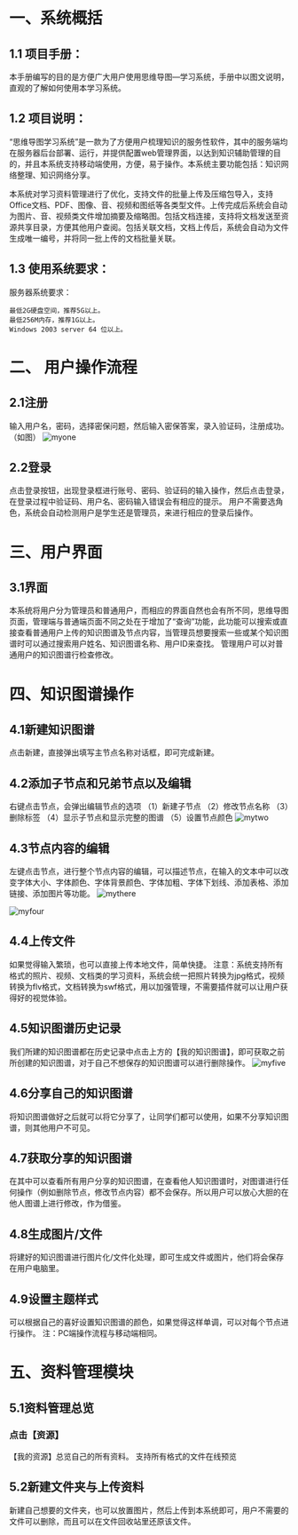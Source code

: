 #  一、系统概括

## 1.1 项目手册：
 
 本手册编写的目的是方便广大用户使用思维导图—学习系统，手册中以图文说明，直观的了解如何使用本学习系统。
 
## 1.2 项目说明：
      
   “思维导图学习系统”是一款为了方便用户梳理知识的服务性软件，其中的服务端均在服务器后台部署、运行，并提供配置web管理界面，以达到知识辅助管理的目的，并且本系统支持移动端使用，方便，易于操作。本系统主要功能包括：知识网络整理、知识网络分享。
   
   本系统对学习资料管理进行了优化，支持文件的批量上传及压缩包导入，支持Office文档、PDF、图像、音、视频和图纸等各类型文件。上传完成后系统会自动为图片、音、视频类文件增加摘要及缩略图。包括文档连接，支持将文档发送至资源共享目录，方便其他用户查阅。包括关联文档，文档上传后，系统会自动为文件生成唯一编号，并将同一批上传的文档批量关联。
## 1.3 使用系统要求：   

 服务器系统要求：

    最低2G硬盘空间，推荐5G以上。
    最低256M内存，推荐1G以上。
    Windows 2003 server 64 位以上。
# 二、 用户操作流程

## 2.1注册

输入用户名，密码，选择密保问题，然后输入密保答案，录入验证码，注册成功。（如图）
![myone](https://user-images.githubusercontent.com/37893582/40597860-c6f3afa0-6276-11e8-9685-d45b97201c9f.png) 
## 2.2登录

   点击登录按钮，出现登录框进行账号、密码、验证码的输入操作，然后点击登录，在登录过程中验证码、用户名、密码输入错误会有相应的提示。
 用户不需要选角色，系统会自动检测用户是学生还是管理员，来进行相应的登录后操作。
  
# 三、用户界面

## 3.1界面
  本系统将用户分为管理员和普通用户，而相应的界面自然也会有所不同，思维导图页面，管理端与普通端页面不同之处在于增加了“查询”功能，此功能可以搜索或直接查看普通用户上传的知识图谱及节点内容，当管理员想要搜索一些或某个知识图谱时可以通过搜索用户姓名、知识图谱名称、用户ID来查找。
  管理用户可以对普通用户的知识图谱行检查修改。

# 四、知识图谱操作

## 4.1新建知识图谱
点击新建，直接弹出填写主节点名称对话框，即可完成新建。
## 4.2添加子节点和兄弟节点以及编辑
  右键点击节点，会弹出编辑节点的选项
   （1）新建子节点
   （2）修改节点名称
   （3）删除标签
   （4）显示子节点和显示完整的图谱
   （5）设置节点颜色
![mytwo](https://user-images.githubusercontent.com/37893582/40598007-c0174a74-6277-11e8-8a88-f12a8fbf8245.png)
## 4.3节点内容的编辑
左键点击节点，进行整个节点内容的编辑，可以描述节点，在输入的文本中可以改变字体大小、字体颜色、字体背景颜色、字体加粗、字体下划线、添加表格、添加链接、添加图片等功能。
![mythere](https://user-images.githubusercontent.com/37893582/40598443-5d5facb6-627a-11e8-8ba2-64bf869eee15.png)

![myfour](https://user-images.githubusercontent.com/37893582/40598536-d5d317e6-627a-11e8-80f9-af8ab31f7a04.png)
## 4.4上传文件
如果觉得输入繁琐，也可以直接上传本地文件，简单快捷。
注意：系统支持所有格式的照片、视频、文档类的学习资料，系统会统一把照片转换为jpg格式，视频转换为flv格式，文档转换为swf格式，用以加强管理，不需要插件就可以让用户获得好的视觉体验。
## 4.5知识图谱历史记录
我们所建的知识图谱都在历史记录中点击上方的【我的知识图谱】，即可获取之前所创建的知识图谱，对于自己不想保存的知识图谱可以进行删除操作。
![myfive](https://user-images.githubusercontent.com/37893582/40598668-baae90de-627b-11e8-9630-6e380f957a64.png)
## 4.6分享自己的知识图谱
将知识图谱做好之后就可以将它分享了，让同学们都可以使用，如果不分享知识图谱，则其他用户不可见。
## 4.7获取分享的知识图谱
在其中可以查看所有用户分享的知识图谱，在查看他人知识图谱时，对图谱进行任何操作（例如删除节点，修改节点内容）都不会保存。所以用户可以放心大胆的在他人图谱上进行修改，作为借鉴。
## 4.8生成图片/文件
将建好的知识图谱进行图片化/文件化处理，即可生成文件或图片，他们将会保存在用户电脑里。
## 4.9设置主题样式
可以根据自己的喜好设置知识图谱的颜色，如果觉得这样单调，可以对每个节点进行操作。
注：PC端操作流程与移动端相同。
# 五、资料管理模块
## 5.1资料管理总览
### 点击【资源】
【我的资源】总览自己的所有资料。
支持所有格式的文件在线预览
## 5.2新建文件夹与上传资料
新建自己想要的文件夹，也可以放置图片，然后上传到本系统即可，用户不需要的文件可以删除，而且可以在文件回收站里还原该文件。





